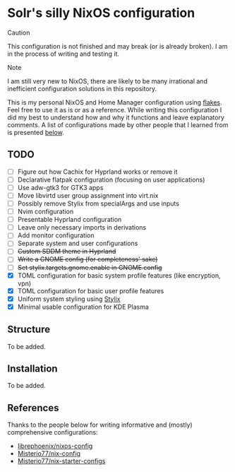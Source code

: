 # Solr's silly NixOS configuration

> [!CAUTION]
> This configuration is not finished and may break (or is already broken). I am in the process of writing and testing it.

> [!NOTE]
> I am still very new to NixOS, there are likely to be many irrational and inefficient configuration solutions in this repository.

This is my personal NixOS and Home Manager configuration using [flakes](https://nixos.org/manual/nix/unstable/command-ref/new-cli/nix3-flake.html). Feel free to use it as is or as a reference. While writing this configuration I did my best to understand how and why it functions and leave explanatory comments. A list of configurations made by other people that I learned from is presented [below](#References).

## TODO

- [ ] Figure out how Cachix for Hyprland works or remove it
- [ ] Declarative flatpak configuration (focusing on user applications)
- [ ] Use adw-gtk3 for GTK3 apps
- [ ] Move libvirtd user group assignment into virt.nix
- [ ] Possibly remove Stylix from specialArgs and use inputs
- [ ] Nvim configuration
- [ ] Presentable Hyprland configuration
- [ ] Leave only necessary imports in derivations
- [ ] Add monitor configuration
- [ ] Separate system and user configurations
- [ ] ~~Custom SDDM theme in Hyprland~~
- [ ] ~~Write a GNOME config (for completeness' sake)~~
- [ ] ~~Set stylix.targets.gnome.enable in GNOME config~~
- [x] TOML configuration for basic system profile features (like encryption, vpn)
- [x] TOML configuration for basic user profile features
- [x] Uniform system styling using [Stylix](https://github.com/danth/stylix)
- [x] Minimal usable configuration for KDE Plasma

## Structure

To be added.

## Installation

To be added.

## References

Thanks to the people below for writing informative and (mostly) comprehensive configurations:
- [librephoenix/nixos-config](https://gitlab.com/librephoenix/nixos-config/)
- [Misterio77/nix-config](https://github.com/Misterio77/nix-config)
- [Misterio77/nix-starter-configs](https://github.com/Misterio77/nix-starter-configs)
